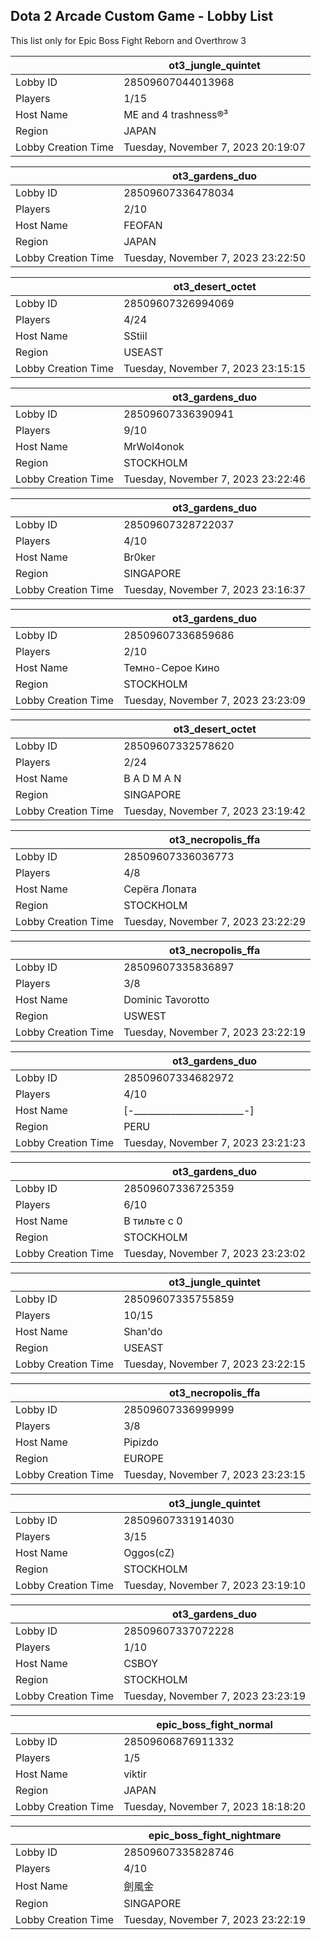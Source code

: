 ## Dota 2 Arcade Custom Game - Lobby List

This list only for Epic Boss Fight Reborn and Overthrow 3

|  | ot3_jungle_quintet |
| ------ | ------ |
| Lobby ID | 28509607044013968 |
| Players | 1/15 |
| Host Name | ME and 4 trashness®³ |
| Region | JAPAN |
| Lobby Creation Time | Tuesday, November 7, 2023 20:19:07 |


|  | ot3_gardens_duo |
| ------ | ------ |
| Lobby ID | 28509607336478034 |
| Players | 2/10 |
| Host Name | FEOFAN |
| Region | JAPAN |
| Lobby Creation Time | Tuesday, November 7, 2023 23:22:50 |


|  | ot3_desert_octet |
| ------ | ------ |
| Lobby ID | 28509607326994069 |
| Players | 4/24 |
| Host Name | SStiil |
| Region | USEAST |
| Lobby Creation Time | Tuesday, November 7, 2023 23:15:15 |


|  | ot3_gardens_duo |
| ------ | ------ |
| Lobby ID | 28509607336390941 |
| Players | 9/10 |
| Host Name | MrWol4onok |
| Region | STOCKHOLM |
| Lobby Creation Time | Tuesday, November 7, 2023 23:22:46 |


|  | ot3_gardens_duo |
| ------ | ------ |
| Lobby ID | 28509607328722037 |
| Players | 4/10 |
| Host Name | Br0ker |
| Region | SINGAPORE |
| Lobby Creation Time | Tuesday, November 7, 2023 23:16:37 |


|  | ot3_gardens_duo |
| ------ | ------ |
| Lobby ID | 28509607336859686 |
| Players | 2/10 |
| Host Name | Темно-Серое Кино |
| Region | STOCKHOLM |
| Lobby Creation Time | Tuesday, November 7, 2023 23:23:09 |


|  | ot3_desert_octet |
| ------ | ------ |
| Lobby ID | 28509607332578620 |
| Players | 2/24 |
| Host Name | B A D M A N |
| Region | SINGAPORE |
| Lobby Creation Time | Tuesday, November 7, 2023 23:19:42 |


|  | ot3_necropolis_ffa |
| ------ | ------ |
| Lobby ID | 28509607336036773 |
| Players | 4/8 |
| Host Name | Серёга Лопата |
| Region | STOCKHOLM |
| Lobby Creation Time | Tuesday, November 7, 2023 23:22:29 |


|  | ot3_necropolis_ffa |
| ------ | ------ |
| Lobby ID | 28509607335836897 |
| Players | 3/8 |
| Host Name | Dominic Tavorotto |
| Region | USWEST |
| Lobby Creation Time | Tuesday, November 7, 2023 23:22:19 |


|  | ot3_gardens_duo |
| ------ | ------ |
| Lobby ID | 28509607334682972 |
| Players | 4/10 |
| Host Name | [-________________________-] |
| Region | PERU |
| Lobby Creation Time | Tuesday, November 7, 2023 23:21:23 |


|  | ot3_gardens_duo |
| ------ | ------ |
| Lobby ID | 28509607336725359 |
| Players | 6/10 |
| Host Name | В тильте с 0 |
| Region | STOCKHOLM |
| Lobby Creation Time | Tuesday, November 7, 2023 23:23:02 |


|  | ot3_jungle_quintet |
| ------ | ------ |
| Lobby ID | 28509607335755859 |
| Players | 10/15 |
| Host Name | Shan'do |
| Region | USEAST |
| Lobby Creation Time | Tuesday, November 7, 2023 23:22:15 |


|  | ot3_necropolis_ffa |
| ------ | ------ |
| Lobby ID | 28509607336999999 |
| Players | 3/8 |
| Host Name | Pipizdo |
| Region | EUROPE |
| Lobby Creation Time | Tuesday, November 7, 2023 23:23:15 |


|  | ot3_jungle_quintet |
| ------ | ------ |
| Lobby ID | 28509607331914030 |
| Players | 3/15 |
| Host Name | Oggos(cZ) |
| Region | STOCKHOLM |
| Lobby Creation Time | Tuesday, November 7, 2023 23:19:10 |


|  | ot3_gardens_duo |
| ------ | ------ |
| Lobby ID | 28509607337072228 |
| Players | 1/10 |
| Host Name | CSBOY |
| Region | STOCKHOLM |
| Lobby Creation Time | Tuesday, November 7, 2023 23:23:19 |


|  | epic_boss_fight_normal |
| ------ | ------ |
| Lobby ID | 28509606876911332 |
| Players | 1/5 |
| Host Name | viktir |
| Region | JAPAN |
| Lobby Creation Time | Tuesday, November 7, 2023 18:18:20 |


|  | epic_boss_fight_nightmare |
| ------ | ------ |
| Lobby ID | 28509607335828746 |
| Players | 4/10 |
| Host Name | 劍風金 |
| Region | SINGAPORE |
| Lobby Creation Time | Tuesday, November 7, 2023 23:22:19 |


